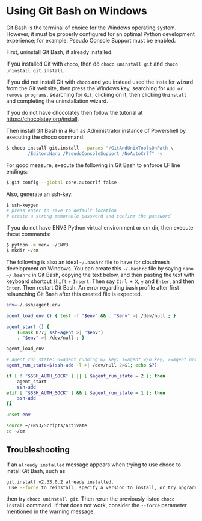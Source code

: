 # Using Git Bash on Windows

Git Bash is the terminal of choice for the Windows operating
system. However, it must be properly configured for an optimal
Python development experience; for example, Pseudo Console Support
must be enabled.

First, uninstall Git Bash, if already installed.

If you installed Git with `choco`, then do `choco uninstall git`
and `choco uninstall git.install`.

If you did not install Git with `choco` and you instead used
the installer wizard from the Git website, then
press the Windows key, searching for `Add or remove
programs`, searching for `Git`, clicking on it, then
clicking `Uninstall` and completing the uninstallation wizard.

If you do not have chocolatey then follow the tutorial at
<https://chocolatey.org/install>.

Then install Git Bash in a Run as Administrator instance of Powershell by 
executing the choco command:

```bash
$ choco install git.install --params "/GitAndUnixToolsOnPath \
        /Editor:Nano /PseudoConsoleSupport /NoAutoCrlf" -y
```

For good measure, execute the following in Git Bash to enforce
LF line endings:

```bash
$ git config --global core.autocrlf false
```

Also, generate an ssh-key:

```bash
$ ssh-keygen
# press enter to save to default location
# create a strong memorable password and confirm the password
```

If you do not have ENV3 Python virtual environment or cm dir, 
then execute these commands:

```bash
$ python -m venv ~/ENV3
$ mkdir ~/cm
```

The following is also an ideal `~/.bashrc` file to have for
cloudmesh development on Windows. You can create
this `~/.bashrc` file by saying `nano ~/.bashrc` in Git Bash, copying
the text below, and then pasting the text with keyboard shortcut
`Shift` + `Insert`. Then say `Ctrl + X`, `y` and `Enter`, and
then `Enter`. Then restart Git Bash.
An error regarding bash profile after first 
relaunching Git Bash after this created file is expected.

```bash
env=~/.ssh/agent.env

agent_load_env () { test -f "$env" && . "$env" >| /dev/null ; }

agent_start () {
    (umask 077; ssh-agent >| "$env")
    . "$env" >| /dev/null ; }

agent_load_env

# agent_run_state: 0=agent running w/ key; 1=agent w/o key; 2=agent not running
agent_run_state=$(ssh-add -l >| /dev/null 2>&1; echo $?)

if [ ! "$SSH_AUTH_SOCK" ] || [ $agent_run_state = 2 ]; then
    agent_start
    ssh-add
elif [ "$SSH_AUTH_SOCK" ] && [ $agent_run_state = 1 ]; then
    ssh-add
fi

unset env

source ~/ENV3/Scripts/activate
cd ~/cm
```

## Troubleshooting

If an `already installed` message appears when trying to use choco to
install Git Bash, such as

```bash
git.install v2.33.0.2 already installed.
 Use --force to reinstall, specify a version to install, or try upgrade.
```

then try `choco uninstall git`. Then rerun the previously
listed `choco install` command.
If that does not work, consider the `--force` parameter
mentioned in the warning message.
